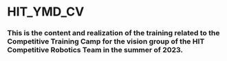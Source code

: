# HIT_YMD_CV

### This is the content and realization of the training related to the Competitive Training Camp for the vision group of the HIT Competitive Robotics Team in the summer of 2023.
